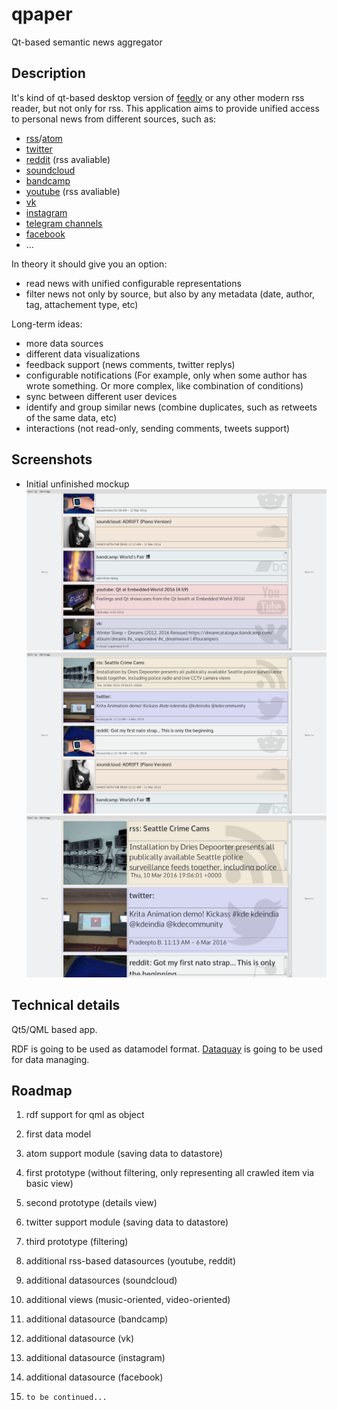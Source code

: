 # qpaper
Qt-based semantic news aggregator

## Description

It's kind of qt-based desktop version of [feedly](http://feedly.com/) or any other modern rss reader, but not only for rss. This application aims to provide unified access to personal news from different sources, such as:
+ [rss](http://cyber.law.harvard.edu/rss/rss.html)/[atom](https://tools.ietf.org/html/rfc4287)
+ [twitter](https://dev.twitter.com/)
+ [reddit](http://reddit.com/.) (rss avaliable)
+ [soundcloud](https://developers.soundcloud.com/)
+ [bandcamp](https://bandcamp.com/developer)
+ [youtube](https://www.youtube.com/yt/dev/api-resources.html) (rss avaliable)
+ [vk](https://vk.com/dev)
+ [instagram](https://www.instagram.com/developer/)
+ [telegram channels](https://telegram.org/faq_channels)
+ [facebook](https://developers.facebook.com/)
+ ...

In theory it should give you an option:
+ read news with unified configurable representations
+ filter news not only by source, but also by any metadata (date, author, tag, attachement type, etc)

Long-term ideas:
+ more data sources
+ different data visualizations
+ feedback support (news comments, twitter replys)
+ configurable notifications (For example, only when some author has wrote something. Or more complex, like combination of conditions)
+ sync between different user devices
+ identify and group similar news (combine duplicates, such as retweets of the same data, etc)
+ interactions (not read-only, sending comments, tweets support)

## Screenshots

+ Initial unfinished mockup
![1](https://github.com/a-andreyev/qpaper/raw/master/doc/shot1.png)
![2](https://github.com/a-andreyev/qpaper/raw/master/doc/shot2.png)
![3](https://github.com/a-andreyev/qpaper/raw/master/doc/shot3.png)

## Technical details

Qt5/QML based app.

RDF is going to be used as datamodel format. [Dataquay](http://breakfastquay.com/dataquay/) is going to be used for data managing.

## Roadmap

1. rdf support for qml as object
1. first data model
1. atom support module (saving data to datastore)
1. first prototype (without filtering, only representing all crawled item via basic view)
1. second prototype (details view)
1. twitter support module (saving data to datastore)
1. third prototype (filtering)
1. additional rss-based datasources (youtube, reddit)
1. additional datasources (soundcloud)
1. additional views (music-oriented, video-oriented)
1. additional datasource (bandcamp)
1. additional datasource (vk)
1. additional datasource (instagram)
1. additional datasource (facebook)

1. `to be continued...`
